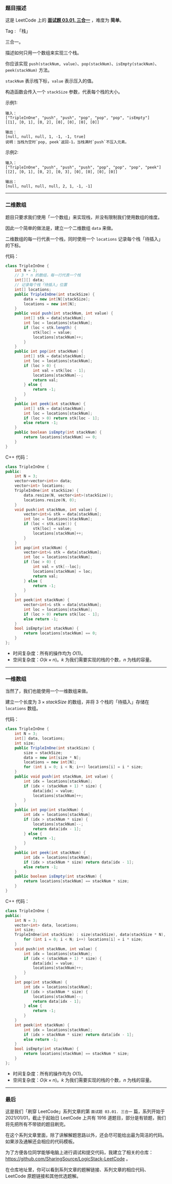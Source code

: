 ### 题目描述

这是 LeetCode 上的 **[面试题 03.01. 三合一](https://leetcode-cn.com/problems/three-in-one-lcci/solution/yi-ti-shuang-jie-er-wei-shu-zu-yi-wei-sh-lih7/)** ，难度为 **简单**。

Tag : 「栈」



三合一。

描述如何只用一个数组来实现三个栈。

你应该实现 `push(stackNum, value)`、`pop(stackNum)`、`isEmpty(stackNum)`、`peek(stackNum)` 方法。

`stackNum` 表示栈下标，`value` 表示压入的值。

构造函数会传入一个 `stackSize` 参数，代表每个栈的大小。

示例1:
```
输入：
["TripleInOne", "push", "push", "pop", "pop", "pop", "isEmpty"]
[[1], [0, 1], [0, 2], [0], [0], [0], [0]]

输出：
[null, null, null, 1, -1, -1, true]
说明：当栈为空时`pop, peek`返回-1，当栈满时`push`不压入元素。
```

示例2:
```
输入：
["TripleInOne", "push", "push", "push", "pop", "pop", "pop", "peek"]
[[2], [0, 1], [0, 2], [0, 3], [0], [0], [0], [0]]

输出：
[null, null, null, null, 2, 1, -1, -1]
```

---

### 二维数组

题目只要求我们使用「一个数组」来实现栈，并没有限制我们使用数组的维度。

因此一个简单的做法是，建立一个二维数组 `data` 来做。

二维数组的每一行代表一个栈，同时使用一个 `locations` 记录每个栈「待插入」的下标。

代码：
```Java
class TripleInOne {
    int N = 3;
    // 3 * n 的数组，每一行代表一个栈
    int[][] data; 
    // 记录每个栈「待插入」位置
    int[] locations; 
    public TripleInOne(int stackSize) {
        data = new int[N][stackSize];
        locations = new int[N];
    }
    public void push(int stackNum, int value) {
        int[] stk = data[stackNum];
        int loc = locations[stackNum];
        if (loc < stk.length) {
            stk[loc] = value;
            locations[stackNum]++;
        }
    }
    public int pop(int stackNum) {
        int[] stk = data[stackNum];
        int loc = locations[stackNum];
        if (loc > 0) {
            int val = stk[loc - 1];
            locations[stackNum]--;
            return val;
        } else {
            return -1;
        }
    }
    public int peek(int stackNum) {
        int[] stk = data[stackNum];
        int loc = locations[stackNum];
        if (loc > 0) return stk[loc - 1];    
        else return -1;
    }
    public boolean isEmpty(int stackNum) {
        return locations[stackNum] == 0;
    }
}
```
C++ 代码：
```C++
class TripleInOne {
public:
    int N = 3;
    vector<vector<int>> data; 
    vector<int> locations; 
    TripleInOne(int stackSize) {
        data.resize(N, vector<int>(stackSize));
        locations.resize(N, 0);
    }
    void push(int stackNum, int value) {
        vector<int>& stk = data[stackNum];
        int loc = locations[stackNum];
        if (loc < stk.size()) {
            stk[loc] = value;
            locations[stackNum]++;
        }
    }
    int pop(int stackNum) {
        vector<int>& stk = data[stackNum];
        int loc = locations[stackNum];
        if (loc > 0) {
            int val = stk[--loc];
            locations[stackNum] = loc;
            return val;
        } else {
            return -1;
        }
    }
    int peek(int stackNum) {
        vector<int>& stk = data[stackNum];
        int loc = locations[stackNum];
        if (loc > 0) return stk[loc - 1];    
        else return -1;
    }
    bool isEmpty(int stackNum) {
        return locations[stackNum] == 0;
    }
};
```
* 时间复杂度：所有的操作均为 $O(1)$。
* 空间复杂度：$O(k \times n)$。$k$ 为我们需要实现的栈的个数，$n$ 为栈的容量。

---

### 一维数组

当然了，我们也能使用一个一维数组来做。

建立一个长度为 $3 \times stackSize$ 的数组，并将 3 个栈的「待插入」存储在 `locations` 数组。

代码：
```Java
class TripleInOne {
    int N = 3;
    int[] data, locations;
    int size;
    public TripleInOne(int stackSize) {
        size = stackSize;
        data = new int[size * N];
        locations = new int[N];
        for (int i = 0; i < N; i++) locations[i] = i * size;
    }
    public void push(int stackNum, int value) {
        int idx = locations[stackNum];
        if (idx < (stackNum + 1) * size) {
            data[idx] = value;
            locations[stackNum]++;
        }
    }
    public int pop(int stackNum) {
        int idx = locations[stackNum];
        if (idx > stackNum * size) {
            locations[stackNum]--;
            return data[idx - 1];
        } else {
            return -1;
        }
    }
    public int peek(int stackNum) {
        int idx = locations[stackNum];
        if (idx > stackNum * size) return data[idx - 1];    
        else return -1;
    }
    public boolean isEmpty(int stackNum) {
        return locations[stackNum] == stackNum * size;
    }
}
```
C++ 代码：
```C++
class TripleInOne {
public:
    int N = 3;
    vector<int> data, locations;
    int size;
    TripleInOne(int stackSize) : size(stackSize), data(stackSize * N), locations(N, 0) {
        for (int i = 0; i < N; i++) locations[i] = i * size;
    }
    void push(int stackNum, int value) {
        int idx = locations[stackNum];
        if (idx < (stackNum + 1) * size) {
            data[idx] = value;
            locations[stackNum]++;
        }
    }
    int pop(int stackNum) {
        int idx = locations[stackNum];
        if (idx > stackNum * size) {
            locations[stackNum]--;
            return data[idx - 1];
        } else {
            return -1;
        }
    }
    int peek(int stackNum) {
        int idx = locations[stackNum];
        if (idx > stackNum * size) return data[idx - 1];
        else return -1;
    }
    bool isEmpty(int stackNum) {
        return locations[stackNum] == stackNum * size;
    }
};
```
* 时间复杂度：所有的操作均为 $O(1)$。
* 空间复杂度：$O(k \times n)$。$k$ 为我们需要实现的栈的个数，$n$ 为栈的容量。

---

### 最后

这是我们「刷穿 LeetCode」系列文章的第 `面试题 03.01. 三合一` 篇，系列开始于 2021/01/01，截止于起始日 LeetCode 上共有 1916 道题目，部分是有锁题，我们将先把所有不带锁的题目刷完。

在这个系列文章里面，除了讲解解题思路以外，还会尽可能给出最为简洁的代码。如果涉及通解还会相应的代码模板。

为了方便各位同学能够电脑上进行调试和提交代码，我建立了相关的仓库：https://github.com/SharingSource/LogicStack-LeetCode 。

在仓库地址里，你可以看到系列文章的题解链接、系列文章的相应代码、LeetCode 原题链接和其他优选题解。

